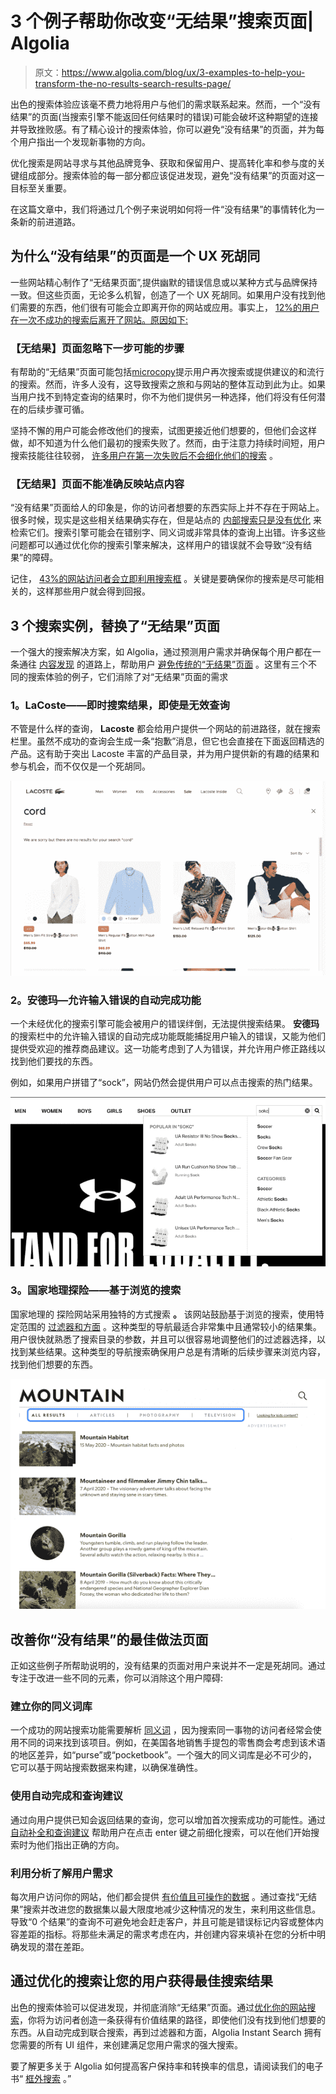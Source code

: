 # 3 个例子帮助你改变“无结果”搜索页面| Algolia

> 原文：<https://www.algolia.com/blog/ux/3-examples-to-help-you-transform-the-no-results-search-results-page/>

出色的搜索体验应该毫不费力地将用户与他们的需求联系起来。然而，一个“没有结果”的页面(当搜索引擎不能返回任何结果时的错误)可能会破坏这种期望的连接并导致挫败感。有了精心设计的搜索体验，你可以避免“没有结果”的页面，并为每个用户指出一个发现新事物的方向。

优化搜索是网站寻求与其他品牌竞争、获取和保留用户、提高转化率和参与度的关键组成部分。搜索体验的每一部分都应该促进发现，避免“没有结果”的页面对这一目标至关重要。

在这篇文章中，我们将通过几个例子来说明如何将一件“没有结果”的事情转化为一条新的前进道路。

## [](#why-%e2%80%9cno-results%e2%80%9d-pages-are-a-ux-dead-end)为什么“没有结果”的页面是一个 UX 死胡同

一些网站精心制作了“无结果页面”,提供幽默的错误信息或以某种方式与品牌保持一致。但这些页面，无论多么机智，创造了一个 UX 死胡同。如果用户没有找到他们需要的东西，他们很有可能会立即离开你的网站或应用。事实上， [12%的用户在一次不成功的搜索后离开了网站。原因如下:](https://www.algolia.com/blog/ecommerce/advanced-search-experience-for-e-commerce/)

### [](#%e2%80%9cno-results%e2%80%9d-pages-ignore-possible-next-steps)【无结果】页面忽略下一步可能的步骤

有帮助的“无结果”页面可能包括[microcopy](https://www.algolia.com/blog/ux/how-to-use-microcopy-to-improve-ux/)提示用户再次搜索或提供建议的和流行的搜索。然而，许多人没有，这导致搜索之旅和与网站的整体互动到此为止。如果当用户找不到特定查询的结果时，你不为他们提供另一种选择，他们将没有任何潜在的后续步骤可循。

坚持不懈的用户可能会修改他们的搜索，试图更接近他们想要的，但他们会这样做，却不知道为什么他们最初的搜索失败了。然而，由于注意力持续时间短，用户搜索技能往往较弱， [许多用户在第一次失败后不会细化他们的搜索](https://www.nngroup.com/articles/incompetent-search-skills/) 。

### [](#%e2%80%9cno-results%e2%80%9d-pages-don%e2%80%99t-accurately-reflect-site-offerings%c2%a0)【无结果】页面不能准确反映站点内容

“没有结果”页面给人的印象是，你的访问者想要的东西实际上并不存在于网站上。很多时候，现实是这些相关结果确实存在，但是站点的 [内部搜索只是没有优化](https://www.algolia.com/blog/product/learn-about-site-search-best-practices/) 来检索它们。搜索引擎可能会在错别字、同义词或非常具体的查询上出错。许多这些问题都可以通过优化你的搜索引擎来解决，这样用户的错误就不会导致“没有结果”的障碍。

记住， [43%的网站访问者会立即利用搜索框](https://www.forrester.com/report/MustHave+eCommerce+Features/-/E-RES89561) 。关键是要确保你的搜索是尽可能相关的[](https://blog.algolia.com/what-is-search-relevance/)，这样那些用户就会得到回报。

## [](#3-examples-of-search-that-replaces-the-no-results-page)3 个搜索实例，替换了“无结果”页面

一个强大的搜索解决方案，如 Algolia，通过预测用户需求并确保每个用户都在一条通往 [内容发现](https://www.algolia.com/blog/ux/site-search-content-discovery/) 的道路上，帮助用户 [避免传统的“无结果”页面](https://www.algolia.com/blog/product/avoid-no-results-pages/) 。这里有三个不同的搜索体验的例子，它们消除了对“无结果”页面的需求

### [](#1-lacoste-%e2%80%94-instant-search-results-even-for-unproductive-queries%c2%a0)1。LaCoste——即时搜索结果，即使是无效查询

不管是什么样的查询， **Lacoste** 都会给用户提供一个网站的前进路径，就在搜索栏里。虽然不成功的查询会生成一条“抱歉”消息，但它也会直接在下面返回精选的产品。这有助于突出 Lacoste 丰富的产品目录，并为用户提供新的有趣的结果和参与机会，而不仅仅是一个死胡同。

![](img/e103c434abc8caef2038ef708a4cd3e7.png)

### [](#2-under-armour-%e2%80%94-typo-tolerant-autocomplete%c2%a0)2。安德玛—允许输入错误的自动完成功能

一个未经优化的搜索引擎可能会被用户的错误绊倒，无法提供搜索结果。 **安德玛** 的搜索栏中的允许输入错误的自动完成功能既能捕捉用户输入的错误，又能为他们提供受欢迎的推荐商品建议。这一功能考虑到了人为错误，并允许用户修正路线以找到他们要找的东西。

例如，如果用户拼错了“sock”，网站仍然会提供用户可以点击搜索的热门结果。

![](img/aca64c93e52b0d3e3e8687e6b782f68f.png)

### [](#3-national-geographic-expeditions-%e2%80%94-browse-based-search)3。国家地理探险——基于浏览的搜索

国家地理的 探险网站采用独特的方式搜索 **。** 该网站鼓励基于浏览的搜索，使用特定范围的 [过滤器和方面](https://www.algolia.com/blog/ux/faceted-search-and-navigation/) 。这种类型的导航最适合非常集中且通常较小的结果集。用户很快就熟悉了搜索目录的参数，并且可以很容易地调整他们的过滤器选择，以找到某些结果。这种类型的导航搜索确保用户总是有清晰的后续步骤来浏览内容，找到他们想要的东西。

![](img/00d0ba869afb202d897527e5f49129ad.png)

## [](#best-practices-for-improving-your-no-results-page)改善你“没有结果”的最佳做法页面

正如这些例子所帮助说明的，没有结果的页面对用户来说并不一定是死胡同。通过专注于改进一些不同的元素，你可以消除这个用户障碍:

### [](#build-your-synonym-library)建立你的同义词库

一个成功的网站搜索功能需要解析 [同义词](https://www.algolia.com/blog/engineering/inside-the-engine-part-6-handling-synonyms-the-right-way/) ，因为搜索同一事物的访问者经常会使用不同的词来找到该项目。例如，在美国各地销售手提包的零售商会考虑到该术语的地区差异，如“purse”或“pocketbook”。一个强大的同义词库是必不可少的，它可以基于网站搜索数据来构建，以确保准确性。

### [](#use-autocomplete-and-query-suggestions)使用自动完成和查询建议

通过向用户提供已知会返回结果的查询，您可以增加首次搜索成功的可能性。通过 [自动补全和查询建议](https://www.algolia.com/blog/ux/autocomplete-how-search-suggestions-increase-conversions/) 帮助用户在点击 enter 键之前细化搜索，可以在他们开始搜索时为他们指出正确的方向。

### [](#leverage-analytics-to-understand-user-needs%c2%a0)利用分析了解用户需求

每次用户访问你的网站，他们都会提供 [有价值且可操作的数据](https://www.algolia.com/blog/product/internal-site-search-analysis/) 。通过查找“无结果”搜索并改进您的数据集以最大限度地减少这种情况的发生，来利用这些信息。导致“0 个结果”的查询不可避免地会赶走客户，并且可能是错误标记内容或整体内容差距的指标。将那些未满足的需求考虑在内，并创建内容来填补在您的分析中明确发现的潜在差距。

## [](#lead-your-users-to-great-results-with-optimized-search)通过优化的搜索让您的用户获得最佳搜索结果

出色的搜索体验可以促进发现，并彻底消除“无结果”页面。通过[优化你的网站搜索](https://www.algolia.com/products/search-and-discovery/hosted-search-api/)，你将为访问者创造一条获得有价值结果的路径，即使他们没有找到他们想要的东西。从自动完成到联合搜索，再到过滤器和方面，Algolia Instant Search 拥有您需要的所有 UI 组件，来创建满足您用户需求的强大搜索。

要了解更多关于 Algolia 如何提高客户保持率和转换率的信息，请阅读我们的电子书“ [框外搜索](https://resources.algolia.com/ebooks/search-beyond-the-box-ecommerce-version) 。”